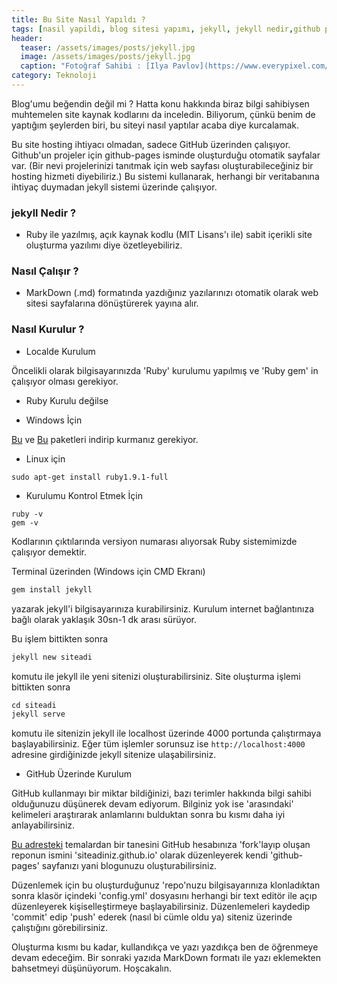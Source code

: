 ```yaml
---
title: Bu Site Nasıl Yapıldı ?
tags: [nasil yapildi, blog sitesi yapımı, jekyll, jekyll nedir,github pages]
header:
  teaser: /assets/images/posts/jekyll.jpg
  image: /assets/images/posts/jekyll.jpg
  caption: "Fotoğraf Sahibi : [Ilya Pavlov](https://www.everypixel.com/search?q=&authorname=Ilya%20Pavlov)"
category: Teknoloji
---
```


Blog'umu beğendin değil mi ? Hatta konu hakkında biraz bilgi sahibiysen muhtemelen site kaynak kodlarını da inceledin. Biliyorum, çünkü benim de yaptığım şeylerden biri, bu siteyi nasıl yaptılar acaba diye kurcalamak.

Bu site hosting ihtiyacı olmadan, sadece GitHub üzerinden çalışıyor. Github'un projeler için github-pages isminde oluşturduğu otomatik sayfalar var. (Bir nevi projelerinizi tanıtmak için web sayfası oluşturabileceğiniz bir hosting hizmeti diyebiliriz.) Bu sistemi kullanarak, herhangi bir veritabanına ihtiyaç duymadan jekyll sistemi üzerinde çalışıyor.

### jekyll Nedir ?

* Ruby ile yazılmış, açık kaynak kodlu (MIT Lisans'ı ile) sabit içerikli site oluşturma yazılımı diye özetleyebiliriz.

### Nasıl Çalışır ?

* MarkDown (.md) formatında yazdığınız yazılarınızı otomatik olarak web sitesi sayfalarına dönüştürerek yayına alır.

### Nasıl Kurulur ?

* Localde Kurulum

Öncelikli olarak bilgisayarınızda 'Ruby' kurulumu yapılmış ve 'Ruby gem' in çalışıyor olması gerekiyor.

- Ruby Kurulu değilse

- Windows İçin

[Bu](https://www.ruby-lang.org/tr/downloads/) ve [Bu](https://rubygems.org/pages/download) paketleri indirip kurmanız gerekiyor.

- Linux için

~~~console
sudo apt-get install ruby1.9.1-full
~~~

- Kurulumu Kontrol Etmek İçin

~~~console
ruby -v
gem -v
~~~

Kodlarının çıktılarında versiyon numarası alıyorsak Ruby sistemimizde çalışıyor demektir.

Terminal üzerinden (Windows için CMD Ekranı)

~~~ruby
gem install jekyll
~~~

yazarak jekyll'i bilgisayarınıza kurabilirsiniz. Kurulum internet bağlantınıza bağlı olarak yaklaşık 30sn-1 dk arası sürüyor.

Bu işlem bittikten sonra

~~~ruby
jekyll new siteadi
~~~

komutu ile jekyll ile yeni sitenizi oluşturabilirsiniz. Site oluşturma işlemi bittikten sonra

~~~ruby
cd siteadi
jekyll serve
~~~

komutu ile sitenizin jekyll ile localhost üzerinde 4000 portunda çalıştırmaya başlayabilirsiniz.
Eğer tüm işlemler sorunsuz ise `http://localhost:4000` adresine girdiğinizde jekyll sitenize ulaşabilirsiniz.

* GitHub Üzerinde Kurulum

GitHub kullanmayı bir miktar bildiğinizi, bazı terimler hakkında bilgi sahibi olduğunuzu düşünerek devam ediyorum. Bilginiz yok ise 'arasındaki' kelimeleri araştırarak anlamlarını bulduktan sonra bu kısmı daha iyi anlayabilirsiniz.

[Bu adresteki](http://jekyllthemes.org/) temalardan bir tanesini GitHub hesabınıza 'fork'layıp oluşan reponun ismini 'siteadiniz.github.io' olarak düzenleyerek kendi 'github-pages' sayfanızı yani blogunuzu oluşturabilirsiniz.

Düzenlemek için bu oluşturduğunuz 'repo'nuzu bilgisayarınıza klonladıktan sonra klasör içindeki 'config.yml' dosyasını  herhangi bir text editör ile açıp düzenleyerek kişiselleştirmeye başlayabilirsiniz. Düzenlemeleri kaydedip 'commit' edip 'push' ederek (nasıl bi cümle oldu ya) siteniz üzerinde çalıştığını görebilirsiniz.

Oluşturma kısmı bu kadar, kullandıkça ve yazı yazdıkça ben de öğrenmeye devam edeceğim. Bir sonraki yazıda MarkDown formatı ile yazı eklemekten bahsetmeyi düşünüyorum. Hoşcakalın.
